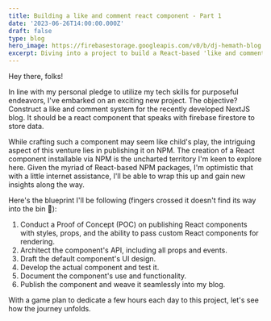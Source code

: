 ```yaml
---
title: Building a like and comment react component - Part 1
date: '2023-06-26T14:00:00.000Z'
draft: false
type: blog
hero_image: https://firebasestorage.googleapis.com/v0/b/dj-hemath-blog.appspot.com/o/blog-images%2Fnew-project-opt1.jpg?alt=media&token=a57d6357-d4f3-4724-a557-58243c6f1446
excerpt: Diving into a project to build a React-based 'like and comment' system for my NextJS blog. This journey explores creating an NPM-installable React component and integrating it into the blog.
---
```


Hey there, folks!

In line with my personal pledge to utilize my tech skills for purposeful endeavors, I've embarked on an exciting new project. The objective? Construct a like and comment system for the recently developed NextJS blog. It should be a react component that speaks with firebase firestore to store data.

While crafting such a component may seem like child's play, the intriguing aspect of this venture lies in publishing it on NPM. The creation of a React component installable via NPM is the uncharted territory I'm keen to explore here. Given the myriad of React-based NPM packages, I'm optimistic that with a little internet assistance, I'll be able to wrap this up and gain new insights along the way.

Here's the blueprint I'll be following (fingers crossed it doesn't find its way into the bin 😬):

1. Conduct a Proof of Concept (POC) on publishing React components with styles, props, and the ability to pass custom React components for rendering.
2. Architect the component's API, including all props and events.
3. Draft the default component's UI design.
4. Develop the actual component and test it.
5. Document the component's use and functionality.
6. Publish the component and weave it seamlessly into my blog.

With a game plan to dedicate a few hours each day to this project, let's see how the journey unfolds.

